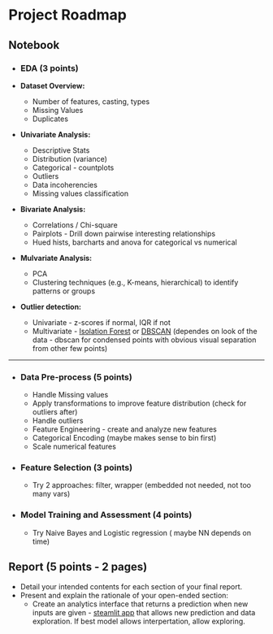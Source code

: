 # Project Roadmap

## Notebook

- ### EDA (3 points)
- **Dataset  Overview:**

  - Number of features, casting, types
  - Missing Values
  - Duplicates
    &nbsp;
- **Univariate Analysis:**

  - Descriptive Stats
  - Distribution (variance)
  - Categorical - countplots
  - Outliers
  - Data incoherencies
  - Missing values classification
    &nbsp;
- **Bivariate Analysis:**

  - Correlations / Chi-square
  - Pairplots - Drill down pairwise interesting relationships
  - Hued hists, barcharts and anova for categorical vs numerical
    &nbsp;
- **Mulvariate Analysis:**

  - PCA
  - Clustering techniques (e.g., K-means, hierarchical) to identify patterns or groups
    &nbsp;
- **Outlier detection:**

  - Univariate - z-scores if normal, IQR if not
  - Multivariate - [Isolation Forest](https://www.youtube.com/watch?v=O9VvmWj-JAk) or [DBSCAN](https://www.youtube.com/watch?v=RDZUdRSDOok) (dependes on look of the data - dbscan for condensed points with obvious visual separation from other few points)

---

- ### Data Pre-process (5 points)

  - Handle Missing values
  - Apply transformations to improve feature distribution (check for outliers after)
  - Handle outliers
  - Feature Engineering - create and analyze new features
  - Categorical Encoding (maybe makes sense to bin first)
  - Scale numerical features
- ### Feature Selection (3 points)

  - Try 2 approaches: filter, wrapper (embedded not needed, not too many vars)
- ### Model Training and Assessment (4 points)

  - Try Naive Bayes and Logistic regression ( maybe NN depends on time)

## Report (5 points - 2 pages)

- Detail your intended contents for each section of your final report.
- Present and explain the rationale of your open-ended section:
  - Create an analytics interface that returns a prediction when new inputs are given - [steamlit app](https://alejandro-ao-streamlit-cancer-predict-appmain-uitjy1.streamlit.app/) that allows new prediction and data exploration. If best model allows interpertation, allow exploring.

